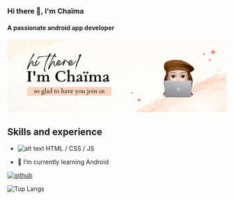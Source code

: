 ### Hi there 👋, I'm Chaïma
#### A passionate android app developer

![Design and Developement](https://github.com/Feddane/Feddane/blob/main/hi%20there!.png )

## Skills and experience
* ![alt text]([http://url/to/img.png](https://iconscout.com/icon/html-59))  HTML / CSS / JS

- 🌱 I’m currently learning Android 


[<img src='https://cdn.jsdelivr.net/npm/simple-icons@3.0.1/icons/github.svg' alt='github' height='40'>](https://github.com/Feddane)  

![Top Langs](https://camo.githubusercontent.com/521c83f436eacae25228dc6c3b0b9c0816063a0412ad878432af5b8af92d3ff1/68747470733a2f2f6769746875622d726561646d652d73746174732e76657263656c2e6170702f6170692f746f702d6c616e67733f757365726e616d653d66656464616e652673686f775f69636f6e733d74727565266c6f63616c653d656e266c61796f75743d636f6d70616374)


